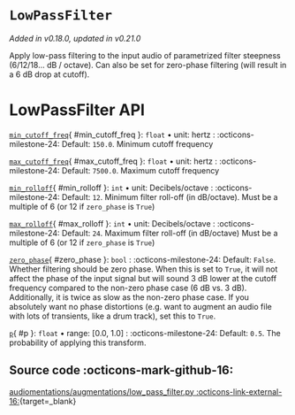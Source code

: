 # `LowPassFilter`

_Added in v0.18.0, updated in v0.21.0_

Apply low-pass filtering to the input audio of parametrized filter steepness (6/12/18... dB / octave).
Can also be set for zero-phase filtering (will result in a 6 dB drop at cutoff).

# LowPassFilter API

[`min_cutoff_freq`](#min_cutoff_freq){ #min_cutoff_freq }: `float` • unit: hertz
:   :octicons-milestone-24: Default: `150.0`. Minimum cutoff frequency

[`max_cutoff_freq`](#max_cutoff_freq){ #max_cutoff_freq }: `float` • unit: hertz
:   :octicons-milestone-24: Default: `7500.0`. Maximum cutoff frequency

[`min_rolloff`](#min_rolloff){ #min_rolloff }: `int` • unit: Decibels/octave
:   :octicons-milestone-24: Default: `12`. Minimum filter roll-off (in dB/octave).
    Must be a multiple of 6 (or 12 if `zero_phase` is `True`)

[`max_rolloff`](#max_rolloff){ #max_rolloff }: `int` • unit: Decibels/octave
:   :octicons-milestone-24: Default: `24`. Maximum filter roll-off (in dB/octave)
    Must be a multiple of 6 (or 12 if `zero_phase` is `True`)

[`zero_phase`](#zero_phase){ #zero_phase }: `bool`
:   :octicons-milestone-24: Default: `False`. Whether filtering should be zero phase.
    When this is set to `True`, it will not affect the phase of the input signal but will
    sound 3 dB lower at the cutoff frequency compared to the non-zero phase case (6 dB
    vs. 3 dB). Additionally, it is twice as slow as the non-zero phase case. If
    you absolutely want no phase distortions (e.g. want to augment an audio file with
    lots of transients, like a drum track), set this to `True`.

[`p`](#p){ #p }: `float` • range: [0.0, 1.0]
:   :octicons-milestone-24: Default: `0.5`. The probability of applying this transform.

## Source code :octicons-mark-github-16:

[audiomentations/augmentations/low_pass_filter.py :octicons-link-external-16:](https://github.com/iver56/audiomentations/blob/main/audiomentations/augmentations/low_pass_filter.py){target=_blank}
